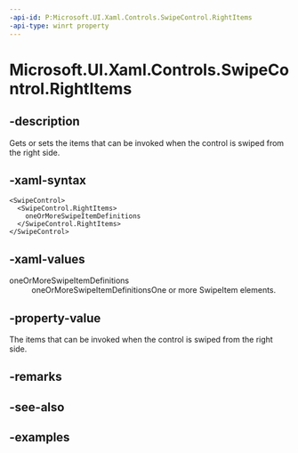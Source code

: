 ```yaml
---
-api-id: P:Microsoft.UI.Xaml.Controls.SwipeControl.RightItems
-api-type: winrt property
---
```


<!-- Property syntax.
public SwipeItems RightItems { get;  set; }
-->

# Microsoft.UI.Xaml.Controls.SwipeControl.RightItems

## -description

Gets or sets the items that can be invoked when the control is swiped from the right side.

## -xaml-syntax

```xaml
<SwipeControl>
  <SwipeControl.RightItems>
    oneOrMoreSwipeItemDefinitions
  </SwipeControl.RightItems>
</SwipeControl>
```

## -xaml-values

<dl><dt>oneOrMoreSwipeItemDefinitions</dt><dd>oneOrMoreSwipeItemDefinitionsOne or more SwipeItem elements.</dd>
</dl>

## -property-value

The items that can be invoked when the control is swiped from the right side.

## -remarks

## -see-also

## -examples

